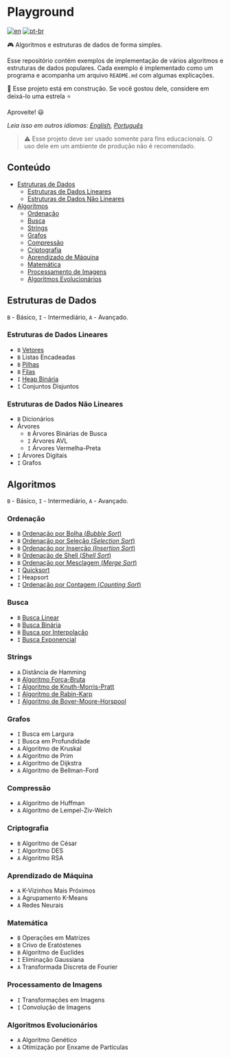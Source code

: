 # Playground

[![en](https://img.shields.io/badge/lang-en-red.svg)](./README.md) [![pt-br](https://img.shields.io/badge/lang-pt--br-green.svg)](README.pt-br.md)

:video_game: Algoritmos e estruturas de dados de forma simples.

Esse repositório contém exemplos de implementação de vários algoritmos e
estruturas de dados populares. Cada exemplo é implementado como um programa e
acompanha um arquivo `README.md` com algumas explicações.

:hammer: Esse projeto está em construção. Se você gostou dele, considere em
deixá-lo uma estrela :star:

Aproveite! :smiley:

_Leia isso em outros idiomas: [English](README.md), [Português](README.pt-br.md)_

> ⚠️ Esse projeto deve ser usado somente para fins educacionais. O uso dele em
um ambiente de produção não é recomendado.

## Conteúdo

- [Estruturas de Dados](#estruturas-de-dados)
  - [Estruturas de Dados Lineares](#estruturas-de-dados-lineares)
  - [Estruturas de Dados Não Lineares](#estruturas-de-dados-não-lineares)
- [Algoritmos](#algoritmos)
  - [Ordenação](#ordenação)
  - [Busca](#busca)
  - [Strings](#strings)
  - [Grafos](#grafos)
  - [Compressão](#compressão)
  - [Criptografia](#criptografia)
  - [Aprendizado de Máquina](#aprendizado-de-máquina)
  - [Matemática](#matemática)
  - [Processamento de Imagens](#processamento-de-imagens)
  - [Algoritmos Evolucionários](#algoritmos-evolucionários)

## Estruturas de Dados

`B` - Básico, `I` - Intermediário, `A` - Avançado.

### Estruturas de Dados Lineares

- `B` [Vetores](data-structures/vector/README.pt-br.md)
- `B` Listas Encadeadas
- `B` [Pilhas](data-structures/stack/README.pt-br.md)
- `B` [Filas](data-structures/queue/README.pt-br.md)
- `I` [Heap Binária](data-structures/binary-heap/README.pt-br.md)
- `I` Conjuntos Disjuntos

### Estruturas de Dados Não Lineares

- `B` Dicionários
- Árvores
    - `B` Árvores Binárias de Busca
    - `I` Árvores AVL
    - `I` Árvores Vermelha-Preta
- `I` Árvores Digitais
- `I` Grafos

## Algoritmos

`B` - Básico, `I` - Intermediário, `A` - Avançado.

### Ordenação

- `B` [Ordenação por Bolha (_Bubble Sort_)](sorting/bubble-sort/README.pt-br.md)
- `B` [Ordenação por Seleção (_Selection Sort_)](sorting/selection-sort/README.pt-br.md)
- `B` [Ordenação por Inserção (_Insertion Sort_)](sorting/insertion-sort/README.pt-br.md)
- `B` [Ordenação de Shell (_Shell Sort_)](sorting/shell-sort/README.pt-br.md)
- `B` [Ordenação por Mesclagem (_Merge Sort_)](sorting/merge-sort/README.pt-br.md)
- `I` [Quicksort](sorting/quicksort/README.pt-br.md)
- `I` Heapsort
- `I` [Ordenação por Contagem (_Counting Sort_)](sorting/bubble-sort/README.pt-br.md)

### Busca

- `B` [Busca Linear](searching/linear-search/README.pt-br.md)
- `B` [Busca Binária](searching/binary-search/README.pt-br.md)
- `B` [Busca por Interpolação](searching/interpolation-search/README.pt-br.md)
- `I` [Busca Exponencial](searching/exponential-search/README.pt-br.md)

### Strings

- `A` Distância de Hamming
- `B` [Algoritmo Força-Bruta](string/search/brute-force/README.pt-br.md)
- `I` [Algoritmo de Knuth-Morris-Pratt](string/search/kmp/README.pt-br.md)
- `I` [Algoritmo de Rabin-Karp](string/search/rabin-karp/README.pt-br.md)
- `I` [Algoritmo de Boyer-Moore-Horspool](string/search/bmh/README.pt-br.md)

### Grafos

- `I` Busca em Largura
- `I` Busca em Profundidade
- `A` Algoritmo de Kruskal
- `A` Algoritmo de Prim
- `A` Algoritmo de Dijkstra
- `A` Algoritmo de Bellman-Ford

### Compressão

- `A` Algoritmo de Huffman
- `A` Algoritmo de Lempel-Ziv-Welch

### Criptografia

- `B` Algoritmo de César
- `I` Algoritmo DES
- `A` Algoritmo RSA

### Aprendizado de Máquina

- `A` K-Vizinhos Mais Próximos
- `A` Agrupamento K-Means
- `A` Redes Neurais

### Matemática

- `B` Operações em Matrizes
- `B` Crivo de Eratóstenes
- `B` Algoritmo de Euclides
- `I` Eliminação Gaussiana
- `A` Transformada Discreta de Fourier

### Processamento de Imagens

- `I` Transformações em Imagens
- `I` Convolução de Imagens

### Algoritmos Evolucionários

- `A` Algoritmo Genético
- `A` Otimização por Enxame de Partículas
